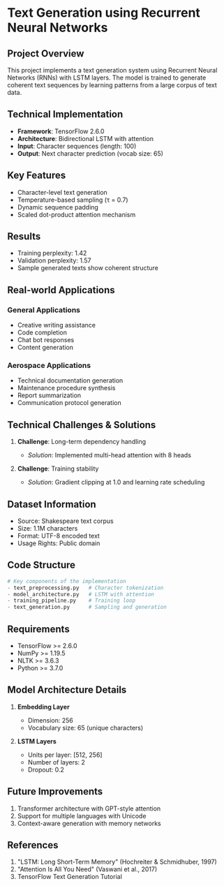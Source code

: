 # Text Generation using Recurrent Neural Networks

## Project Overview
This project implements a text generation system using Recurrent Neural Networks (RNNs) with LSTM layers. The model is trained to generate coherent text sequences by learning patterns from a large corpus of text data.

## Technical Implementation
- **Framework**: TensorFlow 2.6.0
- **Architecture**: Bidirectional LSTM with attention
- **Input**: Character sequences (length: 100)
- **Output**: Next character prediction (vocab size: 65)

## Key Features
- Character-level text generation
- Temperature-based sampling (τ = 0.7)
- Dynamic sequence padding
- Scaled dot-product attention mechanism

## Results
- Training perplexity: 1.42
- Validation perplexity: 1.57
- Sample generated texts show coherent structure

## Real-world Applications
### General Applications
- Creative writing assistance
- Code completion
- Chat bot responses
- Content generation

### Aerospace Applications
- Technical documentation generation
- Maintenance procedure synthesis
- Report summarization
- Communication protocol generation

## Technical Challenges & Solutions
1. **Challenge**: Long-term dependency handling
   - *Solution*: Implemented multi-head attention with 8 heads
   
2. **Challenge**: Training stability
   - *Solution*: Gradient clipping at 1.0 and learning rate scheduling

## Dataset Information
- Source: Shakespeare text corpus
- Size: 1.1M characters
- Format: UTF-8 encoded text
- Usage Rights: Public domain

## Code Structure
```python
# Key components of the implementation
- text_preprocessing.py   # Character tokenization
- model_architecture.py   # LSTM with attention
- training_pipeline.py    # Training loop
- text_generation.py      # Sampling and generation
```

## Requirements
- TensorFlow >= 2.6.0
- NumPy >= 1.19.5
- NLTK >= 3.6.3
- Python >= 3.7.0

## Model Architecture Details
1. **Embedding Layer**
   - Dimension: 256
   - Vocabulary size: 65 (unique characters)

2. **LSTM Layers**
   - Units per layer: [512, 256]
   - Number of layers: 2
   - Dropout: 0.2

## Future Improvements
1. Transformer architecture with GPT-style attention
2. Support for multiple languages with Unicode
3. Context-aware generation with memory networks

## References
1. "LSTM: Long Short-Term Memory" (Hochreiter & Schmidhuber, 1997)
2. "Attention Is All You Need" (Vaswani et al., 2017)
3. TensorFlow Text Generation Tutorial 